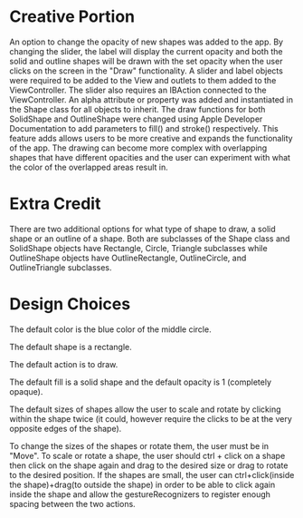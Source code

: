 # Creative Portion

An option to change the opacity of new shapes was added to the app. By changing the slider, the label will display the current opacity and both the solid and outline shapes will be drawn with the set opacity when the user clicks on the screen in the "Draw" functionality.
A slider and label objects were required to be added to the View and outlets to them added to the ViewController. The slider also requires an IBAction connected to the ViewController. An alpha attribute or property was added and instantiated in the Shape class for all objects to inherit. The draw functions for both SolidShape and OutlineShape were changed using Apple Developer Documentation to add parameters to fill() and stroke() respectively.
This feature adds allows users to be more creative and expands the functionality of the app. The drawing can become more complex with overlapping shapes that have different opacities and the user can experiment with what the color of the overlapped areas result in.

# Extra Credit

There are two additional options for what type of shape to draw, a solid shape or an outline of a shape. Both are subclasses of the Shape class and SolidShape objects have Rectangle, Circle, Triangle subclasses while OutlineShape objects have OutlineRectangle, OutlineCircle, and OutlineTriangle subclasses.

# Design Choices

The default color is the blue color of the middle circle.

The default shape is a rectangle.

The default action is to draw.

The default fill is a solid shape and the default opacity is 1 (completely opaque).

The default sizes of shapes allow the user to scale and rotate by clicking within the shape twice (it could, however require the clicks to be at the very opposite edges of the shape).

To change the sizes of the shapes or rotate them, the user must be in "Move". 
To scale or rotate a shape, the user should ctrl + click on a shape then click on the shape again and drag to the desired size or drag to rotate to the desired position. 
If the shapes are small, the user can ctrl+click(inside the shape)+drag(to outside the shape) in order to be able to click again inside the shape and allow the gestureRecognizers to register enough spacing between the two actions.

